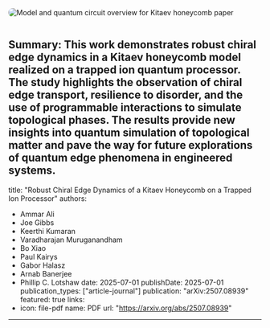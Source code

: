 <img src="/uploads/kitaev-overview.png" alt="Model and quantum circuit overview for Kitaev honeycomb paper" style="max-width: 600px; border-radius: 8px; margin-bottom: 1em;" />

**Summary:**
This work demonstrates robust chiral edge dynamics in a Kitaev honeycomb model realized on a trapped ion quantum processor. The study highlights the observation of chiral edge transport, resilience to disorder, and the use of programmable interactions to simulate topological phases. The results provide new insights into quantum simulation of topological matter and pave the way for future explorations of quantum edge phenomena in engineered systems.
---
title: "Robust Chiral Edge Dynamics of a Kitaev Honeycomb on a Trapped Ion Processor"
authors:
  - Ammar Ali
  - Joe Gibbs
  - Keerthi Kumaran
  - Varadharajan Muruganandham
  - Bo Xiao
  - Paul Kairys
  - Gabor Halasz
  - Arnab Banerjee
  - Phillip C. Lotshaw
date: 2025-07-01
publishDate: 2025-07-01
publication_types: ["article-journal"]
publication: "arXiv:2507.08939"
featured: true
links:
  - icon: file-pdf
    name: PDF
    url: "https://arxiv.org/abs/2507.08939"
---


